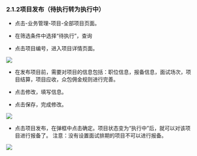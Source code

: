 ### 2.1.2项目发布（待执行转为执行中）

* 点击-业务管理-项目-全部项目页面。

* 在筛选条件中选择“待执行”，查询

* 点击项目编号，进入项目详情页面。

![](https://images-cdn.shimo.im/cq5zAw5KTdUonpSF/image.png!thumbnail)

* 在发布项目前，需要对项目的信息包括：职位信息，报备信息，面试场次，项目结算，项目应收，众包佣金规则进行完善。

* 点击修改，填写信息。

* 点击保存，完成修改。

![](https://images-cdn.shimo.im/DFys9xXzNtIFNRyy/image.png!thumbnail)

* 点击项目发布，在弹框中点击确定。项目状态变为“执行中”后，就可以对该项目进行报备了。
  注意：没有设置面试排期的项目不可以进行报备。

![](https://images-cdn.shimo.im/tUEl2PpSwDco4TSG/image.png!thumbnail)

